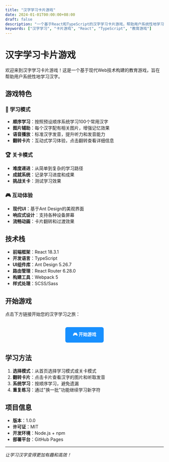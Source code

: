 ```yaml
---
title: "汉字学习卡片游戏"
date: 2024-01-01T00:00:00+08:00
draft: false
description: "一个基于React和TypeScript的汉字学习卡片游戏，帮助用户系统性地学习汉字发音和含义。"
keywords: ["汉字学习", "卡片游戏", "React", "TypeScript", "教育游戏"]
---
```


# 汉字学习卡片游戏

欢迎来到汉字学习卡片游戏！这是一个基于现代Web技术构建的教育游戏，旨在帮助用户系统性地学习汉字。

## 游戏特色

### 🎯 学习模式
- **顺序学习**：按照预设顺序系统学习100个常用汉字
- **图片辅助**：每个汉字配有相关图片，增强记忆效果
- **语音播放**：标准汉字发音，提升听力和发音能力
- **翻转卡片**：互动式学习体验，点击翻转查看详细信息

### 🏆 关卡模式
- **难度递进**：从简单到复杂的学习路径
- **成就系统**：记录学习进度和成果
- **挑战关卡**：测试学习效果

### 🎮 互动体验
- **现代UI**：基于Ant Design的美观界面
- **响应式设计**：支持各种设备屏幕
- **流畅动画**：卡片翻转和过渡效果

## 技术栈

- **前端框架**：React 18.3.1
- **开发语言**：TypeScript
- **UI组件库**：Ant Design 5.26.7
- **路由管理**：React Router 6.28.0
- **构建工具**：Webpack 5
- **样式处理**：SCSS/Sass

## 开始游戏

点击下方链接开始您的汉字学习之旅：

<div style="text-align: center; margin: 2rem 0;">
  <a href="/dist/index.html" style="display: inline-block; padding: 12px 24px; background-color: #1890ff; color: white; text-decoration: none; border-radius: 6px; font-weight: bold;">🎮 开始游戏</a>
</div>

## 学习方法

1. **选择模式**：从首页选择学习模式或关卡模式
2. **翻转卡片**：点击卡片查看汉字的图片和听取发音
3. **系统学习**：按顺序学习，避免遗漏
4. **重复练习**：通过"换一批"功能继续学习新字符

## 项目信息

- **版本**：1.0.0
- **许可证**：MIT
- **开发环境**：Node.js + npm
- **部署平台**：GitHub Pages

---

*让学习汉字变得更加有趣和高效！*